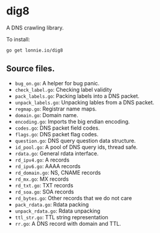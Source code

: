 # dig8

A DNS crawling library.

To install:

```
go get lonnie.io/dig8
```

## Source files.

- `bug_on.go`: A helper for bug panic.
- `check_label.go`: Checking label validity
- `pack_labels.go`: Packing labels into a DNS packet.
- `unpack_labels.go`: Unpacking lables from a DNS packet.
- `regmap.go`: Registrar name maps.
- `domain.go`: Domain name.
- `encoding.go`: Imports the big endian encoding.
- `codes.go`: DNS packet field codes.
- `flags.go`: DNS packet flag codes.
- `question.go`: DNS query question data structure.
- `id_pool.go`: A pool of DNS query ids, thread safe.
- `rdata.go`: General rdata interface.
- `rd_ipv4.go`: A records
- `rd_ipv6.go`: AAAA records
- `rd_domain.go`: NS, CNAME records
- `rd_mx.go`: MX records
- `rd_txt.go`: TXT records
- `rd_soa.go`: SOA records
- `rd_bytes.go`: Other records that we do not care
- `pack_rdata.go`: Rdata packing
- `unpack_rdata.go`: Rdata unpacking
- `ttl_str.go`: TTL string representation
- `rr.go`: A DNS record with domain and TTL.